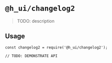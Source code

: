 # `@h_ui/changelog2`

> TODO: description

## Usage

```
const changelog2 = require('@h_ui/changelog2');

// TODO: DEMONSTRATE API
```
